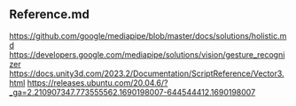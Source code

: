 ## Reference.md

https://github.com/google/mediapipe/blob/master/docs/solutions/holistic.md
https://developers.google.com/mediapipe/solutions/vision/gesture_recognizer
https://docs.unity3d.com/2023.2/Documentation/ScriptReference/Vector3.html
https://releases.ubuntu.com/20.04.6/?_ga=2.210907347.773555562.1690198007-644544412.1690198007
